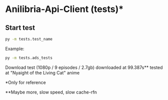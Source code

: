 # Anilibria-Api-Client (tests)\*

## Start test

```bash
py -m tests.test_name
```

Example:

```bash
py -m tests.ads_tests
```

Download test (1080p / 9 episodes / 2.7gb) downloaded at 99.387s\*\* tested at "Nyaight of the Living Cat" anime

\*Only for reference

\*\*Maybe more, slow speed, slow cache-rfn
